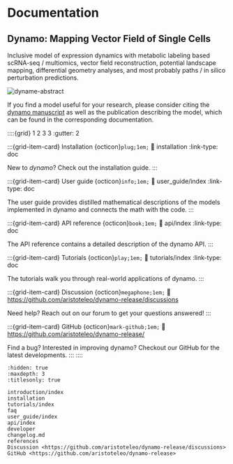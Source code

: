 # Documentation

## Dynamo: Mapping Vector Field of Single Cells

Inclusive model of expression dynamics with metabolic labeling based scRNA-seq / multiomics, vector field reconstruction, potential landscape mapping, differential geometry analyses, and most probably paths / in silico perturbation predictions.

![dyname-abstract](https://user-images.githubusercontent.com/7456281/152110270-7ee1b0ed-1205-495d-9d65-59c7984d2fa2.png)

If you find a model useful for your research, please consider citing the [dynamo manuscript](https://www.sciencedirect.com/science/article/pii/S0092867421015774) as well as the publication describing the model, which can be found in the corresponding documentation.

::::{grid} 1 2 3 3
:gutter: 2

:::{grid-item-card} Installation {octicon}`plug;1em;`
:link: installation
:link-type: doc

New to _dynamo_? Check out the installation guide.
:::

:::{grid-item-card} User guide {octicon}`info;1em;`
:link: user_guide/index
:link-type: doc

The user guide provides distilled mathematical descriptions of
the models implemented in dynamo and connects the math
with the code.
:::

:::{grid-item-card} API reference {octicon}`book;1em;`
:link: api/index
:link-type: doc

The API reference contains a detailed description of
the dynamo API.
:::

:::{grid-item-card} Tutorials {octicon}`play;1em;`
:link: tutorials/index
:link-type: doc

The tutorials walk you through real-world applications of dynamo.
:::

:::{grid-item-card} Discussion {octicon}`megaphone;1em;`
:link: https://github.com/aristoteleo/dynamo-release/discussions

Need help? Reach out on our forum to get your questions answered!
:::

:::{grid-item-card} GitHub {octicon}`mark-github;1em;`
:link: https://github.com/aristoteleo/dynamo-release/

Find a bug? Interested in improving dynamo? Checkout our GitHub for the latest developments.
:::
::::

```{toctree}
:hidden: true
:maxdepth: 3
:titlesonly: true

introduction/index
installation
tutorials/index
faq
user_guide/index
api/index
developer
changelog.md
references
Discussion <https://github.com/aristoteleo/dynamo-release/discussions>
GitHub <https://github.com/aristoteleo/dynamo-release>
```
